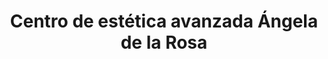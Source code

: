 ---
title: "Centro de estética avanzada Ángela de la Rosa"
url: /mairena-del-aljarafe/centro-de-estetica-avanzada-angela-de-la-rosa/
shop: cosméticos
---